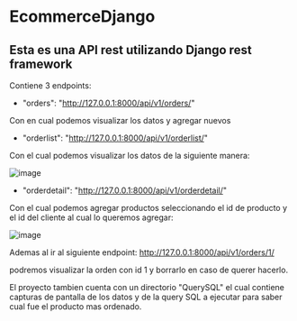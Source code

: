 # EcommerceDjango

## Esta es una API rest utilizando Django rest framework

Contiene 3 endpoints:

* "orders": "http://127.0.0.1:8000/api/v1/orders/"

Con en cual podemos visualizar los datos y agregar nuevos

* "orderlist": "http://127.0.0.1:8000/api/v1/orderlist/"

Con el cual podemos visualizar los datos de la siguiente manera:

![image](https://user-images.githubusercontent.com/68891729/222981406-a9149ac7-210b-4129-9548-9316511d9b27.png)

* "orderdetail": "http://127.0.0.1:8000/api/v1/orderdetail/"

Con el cual podemos agregar productos seleccionando el id de producto y el id del cliente al cual lo queremos agregar:

![image](https://user-images.githubusercontent.com/68891729/222981517-0a3c731d-dd76-4496-9a51-8dc2451de0a3.png)

Ademas al ir al siguiente endpoint: http://127.0.0.1:8000/api/v1/orders/1/ 

podremos visualizar la orden con id 1 y borrarlo en caso de querer hacerlo.

El proyecto tambien cuenta con un directorio "QuerySQL" el cual contiene capturas de pantalla de los datos y de la query SQL a ejecutar para saber cual fue el producto mas ordenado.
